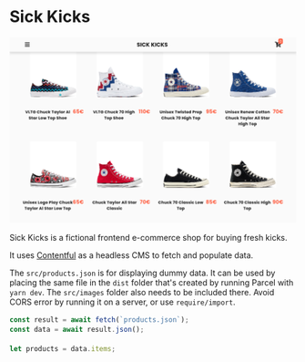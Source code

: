 # Sick Kicks

![Sick Kicks](./src/images/sick-kicks.png "Sick Kicks")

Sick Kicks is a fictional frontend e-commerce shop for buying fresh kicks.

It uses [Contentful](https://www.contentful.com/) as a headless CMS to fetch and populate data.

The `src/products.json` is for displaying dummy data. It can be used by placing the same file in the `dist` folder that's created by running Parcel with `yarn dev`. The `src/images` folder also needs to be included there. Avoid CORS error by running it on a server, or use `require/import`.

```js
const result = await fetch(`products.json`);
const data = await result.json();

let products = data.items;
```
